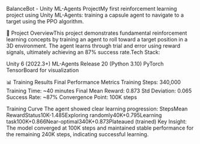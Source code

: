 BalanceBot - Unity ML-Agents ProjectMy first reinforcement learning project using Unity ML-Agents: training a capsule agent to navigate to a target using the PPO algorithm.

🎯 Project OverviewThis project demonstrates fundamental reinforcement learning concepts by training an agent to roll toward a target position in a 3D environment. The agent learns through trial and error using reward signals, ultimately achieving an 87% success rate.Tech Stack:

Unity 6 (2022.3+)
ML-Agents Release 20 (Python 3.10)
PyTorch
TensorBoard for visualization


📊 Training Results
Final Performance Metrics
Training Steps:     340,000
Training Time:      ~40 minutes
Final Mean Reward:  0.873
Std Deviation:      0.065
Success Rate:       ~87%
Convergence Point:  100K steps

Training Curve
The agent showed clear learning progression:
StepsMean RewardStatus10K-1.485Exploring randomly40K+0.795Learning task100K+0.866Near-optimal340K+0.873Plateaued (trained)
Key Insight: The model converged at 100K steps and maintained stable performance for the remaining 240K steps, indicating successful learning.
